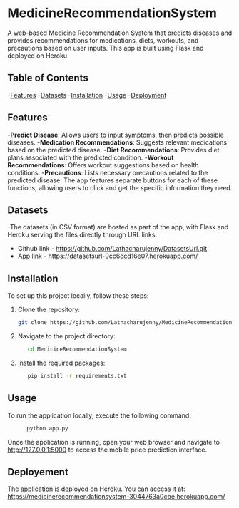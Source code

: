 # MedicineRecommendationSystem
A web-based Medicine Recommendation System that predicts diseases and provides recommendations for medications, diets, workouts, and precautions based on user inputs. This app is built using Flask and deployed on Heroku.

## Table of Contents
-[Features](##features)
-[Datasets](##datasets)
-[Installation](##installation)
-[Usage](##usage)
-[Deployment](##deployment)

## Features
-**Predict Disease**: Allows users to input symptoms, then predicts possible diseases.
-**Medication Recommendations**: Suggests relevant medications based on the predicted disease.
-**Diet Recommendations**: Provides diet plans associated with the predicted condition.
-**Workout Recommendations**: Offers workout suggestions based on health conditions.
-**Precautions**: Lists necessary precautions related to the predicted disease.
The app features separate buttons for each of these functions, allowing users to click and get the specific information they need.

## Datasets
-The datasets (in CSV format) are hosted as part of the app, with Flask and Heroku serving the files directly through URL links.
  - Github link - https://github.com/Lathacharujenny/DatasetsUrl.git
  - App link - https://datasetsurl-9cc6ccd16e07.herokuapp.com/
## Installation

To set up this project locally, follow these steps:

1. Clone the repository:
   ```bash
   git clone https://github.com/Lathacharujenny/MedicineRecommendationSystem.git
   ```
2. Navigate to the project directory:
    ```bash
       cd MedicineRecommendationSystem
   ```
3. Install the required packages:
    ```bash
       pip install -r requirements.txt
   ```

## Usage
To run the application locally, execute the following command:
 ```bash
       python app.py
   ```
Once the application is running, open your web browser and navigate to http://127.0.0.1:5000 to access the mobile price prediction interface.

## Deployement
The application is deployed on Heroku. You can access it at: https://medicinerecommendationsystem-3044763a0cbe.herokuapp.com/
